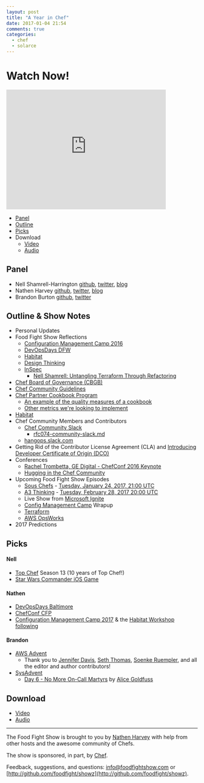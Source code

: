 ```yaml
---
layout: post
title: "A Year in Chef"
date: 2017-01-04 21:54
comments: true
categories:
  - chef
  - solarce
---
```


# Watch Now!

<iframe width="420" height="315" src="http://www.youtube.com/embed/Llo-DKBRAs4" frameborder="0" allowfullscreen></iframe>

* [Panel](http://foodfightshow.org/2017/01/new-year.html#panel)
* [Outline](http://foodfightshow.org/2017/01/new-year.html#outline)
* [Picks](http://foodfightshow.org/2017/01/new-year.html#picks)
* Download
  * [Video](http://youtu.be/Llo-DKBRAs4)
  * [Audio](http://traffic.libsyn.com/foodfight/FFS104.mp3)

<!-- more -->

Panel<a name="panel"></a>
-----

* Nell Shamrell-Harrington [github](https://github.com/nellshamrell), [twitter](https://twitter.com/nellshamrell), [blog](http://nellshamrell.com/)
* Nathen Harvey [github](http://github.com/nathenharvey), [twitter](http://twitter.com/nathenharvey), [blog](http://nathenharvey.com)
* Brandon Burton [github](http://github.com/solarce), [twitter](https://twitter.com/solarce)

Outline & Show Notes<a name="outline"></a>
-------

* Personal Updates
* Food Fight Show Reflections
  * [Configuration Management Camp 2016](http://foodfightshow.org/2016/02/configuration-management-camp-2016.html)
  * [DevOpsDays DFW](http://foodfightshow.org/2016/09/devopsdays-dfw.html)
  * [Habitat](http://foodfightshow.org/2016/06/habitat.html)
  * [Design Thinking](http://foodfightshow.org/2016/02/design-thinking.html)
  * [InSpec](http://foodfightshow.org/2016/02/inspec.html)
    * [Nell Shamrell: Untangling Terraform Through Refactoring](https://www.youtube.com/watch?v=OH6iDKaXpZs)
* [Chef Board of Governance (CBGB)](https://github.com/chef/chef-rfc/blob/master/rfc029-governance-policy.md)
* [Chef Community Guidelines](https://docs.chef.io/community_guidelines.html)
* [Chef Partner Cookbook Program](https://www.chef.io/partners/cookbooks/)
  * [An example of the quality measures of a cookbook](https://supermarket.chef.io/cookbooks/datadog#quality)
  * [Other metrics we're looking to implement](https://github.com/chef-cookbooks/cookbook-quality-metrics)
* [Habitat](https://www.habitat.sh/)
* Chef Community Members and Contributors
  * [Chef Community Slack](http://community-slack.chef.io/)
    * [rfc074-community-slack.md](https://github.com/chef/chef-rfc/blob/master/rfc074-community-slack.md)
  * [hangops.slack.com](https://signup.hangops.com/)
* Getting Rid of the Contributor License Agreement (CLA) and [Introducing Developer Certificate of Origin (DCO)](https://blog.chef.io/2016/09/19/introducing-developer-certificate-of-origin/)
* Conferences
  * [Rachel Trombetta, GE Digital - ChefConf 2016 Keynote](https://www.youtube.com/watch?v=FUla4UHlZEM)
  * [Hugging in the Chef Community](https://github.com/chef/chef-rfc/blob/master/rfc061-hugs.md)
* Upcoming Food Fight Show Episodes
  * [Sous Chefs](https://github.com/foodfight/showz/blob/master/scripts/episode-105-sous-chefs.md) - [Tuesday, January 24, 2017, 21:00 UTC](http://everytimezone.com/#2017-01-24,540,cn3)
  * [A3 Thinking](https://github.com/foodfight/showz/blob/master/scripts/episode-xx-a3-thinking.md) - [Tuesday, February 28, 2017 20:00 UTC](http://everytimezone.com/#2017-2-28,480,cn3)
  * Live Show from [Microsoft Ignite](https://msftignite.com.au/)
  * [Config Management Camp](http://cfgmgmtcamp.eu/) Wrapup
  * [Terraform](https://www.terraform.io/)
  * [AWS OpsWorks](https://aws.amazon.com/opsworks/)
* 2017 Predictions

Picks<a name="picks"></a>
-----

#### Nell

* [Top Chef](http://www.bravotv.com/top-chef) Season 13 (10 years of Top Chef!)
* [Star Wars Commander iOS Game](https://itunes.apple.com/us/app/star-wars-commander/id847985808?mt=8)

#### Nathen

* [DevOpsDays Baltimore](https://www.devopsdays.org/events/2017-baltimore/welcome/)
* [ChefConf CFP](https://chefconf.chef.io/2017/)
* [Configuration Management Camp 2017](http://cfgmgmtcamp.eu/) & the [Habitat Workshop following](http://cfgmgmtcamp.eu/fringe.html#habitat)


#### Brandon

* [AWS Advent](https://www.awsadvent.com/)
  * Thank you to [Jennifer Davis](https://twitter.com/sigje), [Seth Thomas](https://twitter.com/cheeseplus), [Soenke Ruempler](https://twitter.com/s0enke), and all the editor and author contributors!
* [SysAdvent](https://sysadvent.blogspot.com)
  * [Day 6 - No More On-Call Martyrs](https://sysadvent.blogspot.com/2016/12/day-6-no-more-on-call-martyrs.html) by [Alice Goldfuss](https://twitter.com/alicegoldfuss)

Download
--------
* [Video](http://youtu.be/Llo-DKBRAs4)
* [Audio](http://traffic.libsyn.com/foodfight/FFS104.mp3)

<hr />

The Food Fight Show is brought to you by [Nathen Harvey](https://twitter.com/nathenharvey) with help from other hosts and the awesome community of Chefs.

The show is sponsored, in part, by [Chef](http://www.chef.io).

Feedback, suggestions, and questions:  [info@foodfightshow.com](mailto:info@foodfightshow.com) or  [http://github.com/foodfight/showz](http://github.com/foodfight/showz).

